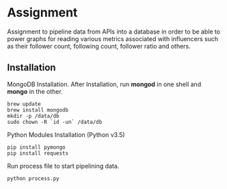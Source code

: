 # Assignment

Assignment to pipeline data from APIs into a database in order to be able to power graphs for reading various metrics associated with influencers such as their follower count, following count, follower ratio and others.

## Installation

MongoDB Installation. After Installation, run **mongod** in one shell and **mongo** in the other.
```
brew update
brew install mongodb
mkdir -p /data/db
sudo chown -R `id -un` /data/db
```

Python Modules Installation (Python v3.5)
```
pip install pymongo
pip install requests
```

Run process file to start pipelining data.
```
python process.py
```
